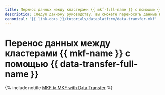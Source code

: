 ```yaml
---
title: Перенос данных между кластерами {{ mkf-full-name }} с помощью {{ data-transfer-full-name }}
description: Следуя данному руководству, вы сможете переносить данные между кластерами {{ mkf-name }} с помощью {{ data-transfer-name }}.
canonical: '{{ link-docs }}/tutorials/dataplatform/data-transfer-mkf'
---
```


# Перенос данных между кластерами {{ mkf-name }} с помощью {{ data-transfer-full-name }}


{% include notitle [MKF to MKF with Data Transfer](../../_tutorials/dataplatform/data-transfer-mkf-mkf.md) %}

